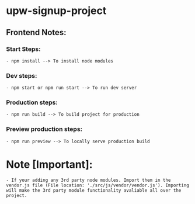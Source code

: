# upw-signup-project

## Frontend Notes:
### Start Steps:
    - npm install --> To install node modules
### Dev steps:
    - npm start or npm run start --> To run dev server
### Production steps:
    - npm run build --> To build project for production
### Preview production steps:
    - npm run preview --> To locally serve production build

# Note [Important]:
    - If your adding any 3rd party node modules. Import them in the vendor.js file (File location: './src/js/vendor/vendor.js'). Importing will make the 3rd party module functionality avaliable all over the project.
